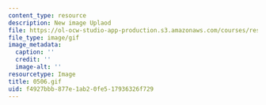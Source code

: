 ```yaml
---
content_type: resource
description: New image Uplaod
file: https://ol-ocw-studio-app-production.s3.amazonaws.com/courses/res-21g-01-kana-spring-2010/f4927bbb877e1ab20fe517936326f729_0506.gif
file_type: image/gif
image_metadata:
  caption: ''
  credit: ''
  image-alt: ''
resourcetype: Image
title: 0506.gif
uid: f4927bbb-877e-1ab2-0fe5-17936326f729
---
```


